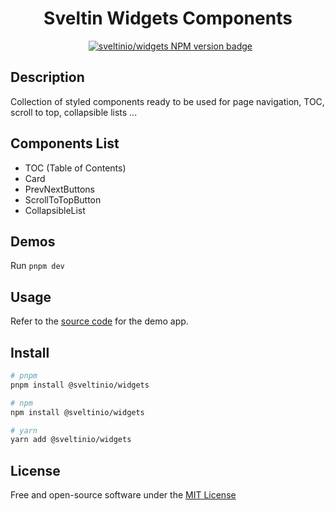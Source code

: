 <div align="center">
    <h1>Sveltin Widgets Components</h1>
    &nbsp;
    <a href="https://www.npmjs.com/package/@sveltinio/widgets" target="_blank"><img src="https://img.shields.io/npm/v/@sveltinio/widgets.svg?style=flat" alt="sveltinio/widgets NPM version badge" /></a>
</div>

## Description

Collection of styled components ready to be used for page navigation, TOC, scroll to top, collapsible lists ...

## Components List

- TOC (Table of Contents)
- Card
- PrevNextButtons
- ScrollToTopButton
- CollapsibleList

## Demos

Run `pnpm dev`

## Usage

Refer to the [source code](https://github.com/sveltinio/sveltin-components-library/blob/main/packages/widgets/src/routes/index.svelte) for the demo app.

## Install

```bash
# pnpm
pnpm install @sveltinio/widgets

# npm
npm install @sveltinio/widgets

# yarn
yarn add @sveltinio/widgets
```

## License

Free and open-source software under the [MIT License](LICENSE)
